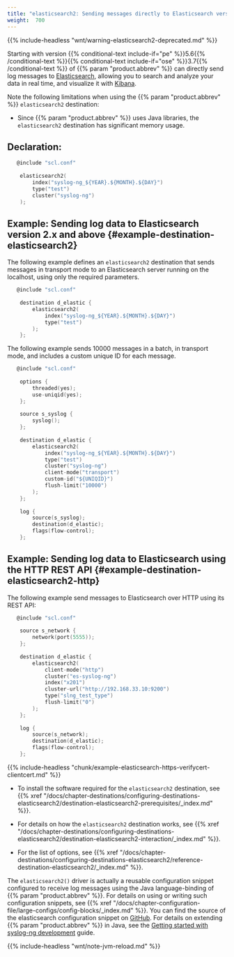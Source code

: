 ```yaml
---
title: "elasticsearch2: Sending messages directly to Elasticsearch version 2.0 or higher (DEPRECATED)"
weight:  700
---
```

<!-- DISCLAIMER: This file is based on the syslog-ng Open Source Edition documentation https://github.com/balabit/syslog-ng-ose-guides/commit/2f4a52ee61d1ea9ad27cb4f3168b95408fddfdf2 and is used under the terms of The syslog-ng Open Source Edition Documentation License. The file has been modified by Axoflow. -->

{{% include-headless "wnt/warning-elasticsearch2-deprecated.md" %}}

Starting with version {{% conditional-text include-if="pe" %}}5.6{{% /conditional-text %}}{{% conditional-text include-if="ose" %}}3.7{{% /conditional-text %}} of {{% param "product.abbrev" %}} can directly send log messages to [Elasticsearch](https://www.elastic.co/products/elasticsearch), allowing you to search and analyze your data in real time, and visualize it with [Kibana](https://www.elastic.co/products/kibana).

Note the following limitations when using the {{% param "product.abbrev" %}} `elasticsearch2` destination:

  - Since {{% param "product.abbrev" %}} uses Java libraries, the `elasticsearch2` destination has significant memory usage.


## Declaration:

```c
   @include "scl.conf"
    
    elasticsearch2(
        index("syslog-ng_${YEAR}.${MONTH}.${DAY}")
        type("test")
        cluster("syslog-ng")
    );

```



## Example: Sending log data to Elasticsearch version 2.x and above {#example-destination-elasticsearch2}

The following example defines an `elasticsearch2` destination that sends messages in transport mode to an Elasticsearch server running on the localhost, using only the required parameters.

```c
   @include "scl.conf"
    
    destination d_elastic {
        elasticsearch2(
            index("syslog-ng_${YEAR}.${MONTH}.${DAY}")
            type("test")
        );
    };

```

The following example sends 10000 messages in a batch, in transport mode, and includes a custom unique ID for each message.

```c
   @include "scl.conf"
    
    options {
        threaded(yes);
        use-uniqid(yes);
    };
    
    source s_syslog {
        syslog();
    };
    
    destination d_elastic {
        elasticsearch2(
            index("syslog-ng_${YEAR}.${MONTH}.${DAY}")
            type("test")
            cluster("syslog-ng")
            client-mode("transport")
            custom-id("${UNIQID}")
            flush-limit("10000")
        );
    };
    
    log {
        source(s_syslog);
        destination(d_elastic);
        flags(flow-control);
    };

```



## Example: Sending log data to Elasticsearch using the HTTP REST API {#example-destination-elasticsearch2-http}

The following example send messages to Elasticsearch over HTTP using its REST API:

```c
   @include "scl.conf"
    
    source s_network {
        network(port(5555));
    };
    
    destination d_elastic {
        elasticsearch2(
            client-mode("http")
            cluster("es-syslog-ng")
            index("x201")
            cluster-url("http://192.168.33.10:9200")
            type("slng_test_type")
            flush-limit("0")
        );
    };
    
    log {
        source(s_network);
        destination(d_elastic);
        flags(flow-control);
    };

```

{{% include-headless "chunk/example-elasticsearch-https-verifycert-clientcert.md" %}}


  - To install the software required for the `elasticsearch2` destination, see {{% xref "/docs/chapter-destinations/configuring-destinations-elasticsearch2/destination-elasticsearch2-prerequisites/_index.md" %}}.

  - For details on how the `elasticsearch2` destination works, see {{% xref "/docs/chapter-destinations/configuring-destinations-elasticsearch2/destination-elasticsearch2-interaction/_index.md" %}}.

  - For the list of options, see {{% xref "/docs/chapter-destinations/configuring-destinations-elasticsearch2/reference-destination-elasticsearch2/_index.md" %}}.

The `elasticsearch2()` driver is actually a reusable configuration snippet configured to receive log messages using the Java language-binding of {{% param "product.abbrev" %}}. For details on using or writing such configuration snippets, see {{% xref "/docs/chapter-configuration-file/large-configs/config-blocks/_index.md" %}}. You can find the source of the elasticsearch configuration snippet on [GitHub](https://github.com/syslog-ng/syslog-ng/blob/master/scl/elasticsearch/plugin.conf). For details on extending {{% param "product.abbrev" %}} in Java, see the [Getting started with syslog-ng development](https://syslog-ng.gitbooks.io/getting-started/content/chapters/chapter_5/section_2.html) guide.

{{% include-headless "wnt/note-jvm-reload.md" %}}
